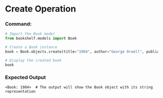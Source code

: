 # Create Operation

### Command:
```python
# Import the Book model
from bookshelf.models import Book

# Create a Book instance
book = Book.objects.create(title="1984", author="George Orwell", publication_year=1949)

# Display the created book
book
```

### Expected Output
`<Book: 1984>  # The output will show the Book object with its string representation`